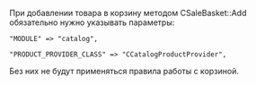 При добавлении товара в корзину методом CSaleBasket::Add обязательно нужно указывать параметры:

`"MODULE" => "catalog",`

`"PRODUCT_PROVIDER_CLASS" => "CCatalogProductProvider",`

Без них не будут применяться правила работы с корзиной. 